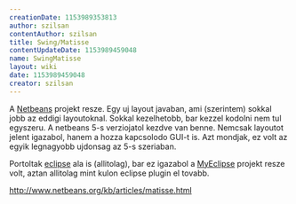 ```yaml
---
creationDate: 1153989353813 
author: szilsan 
contentAuthor: szilsan 
title: Swing/Matisse 
contentUpdateDate: 1153989459048 
name: SwingMatisse 
layout: wiki 
date: 1153989459048 
creator: szilsan 
---
```

A [Netbeans](../Netbeans.html) projekt resze. Egy uj layout javaban, ami (szerintem) sokkal jobb az eddigi layoutoknal. Sokkal kezelhetobb, bar kezzel kodolni nem tul egyszeru.
A netbeans 5-s verziojatol kezdve van benne. Nemcsak layoutot jelent igazabol, hanem a hozza kapcsolodo GUI-t is. Azt mondjak, ez volt az egyik legnagyobb ujdonsag az 5-s szeriaban.

Portoltak [eclipse](../Eclipse.html) ala is (allitolag), bar ez igazabol a [MyEclipse](../myeclipse.html) projekt resze volt, aztan allitolag mint kulon eclipse plugin el tovabb.

http://www.netbeans.org/kb/articles/matisse.html
